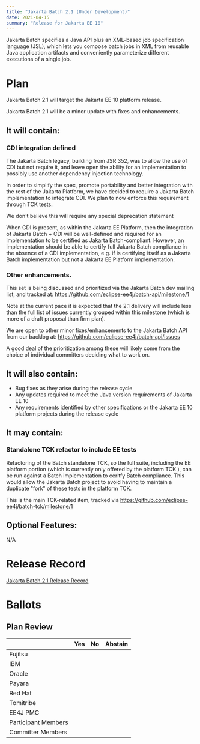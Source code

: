 ```yaml
---
title: "Jakarta Batch 2.1 (Under Development)"
date: 2021-04-15
summary: "Release for Jakarta EE 10"
---
```


Jakarta Batch specifies a Java API plus an XML-based job specification language (JSL), which lets you compose batch jobs in XML from reusable Java application artifacts and conveniently parameterize different executions of a single job.

# Plan
Jakarta Batch 2.1 will target the Jakarta EE 10 platform release.

Jakarta Batch 2.1 will be a minor update with fixes and enhancements.

## It will contain:

### CDI integration defined

The Jakarta Batch legacy, building from JSR 352, was to allow the use of CDI but not require it, and leave open the ability for an implementation to possibly use another dependency injection technology.

In order to simplify the spec, promote portability and better integration with the rest of the Jakarta Platform, we have decided to require a Jakarta Batch implementation to integrate CDI.  We plan to now enforce this requirement through TCK tests.

We don't believe this will require any special deprecation statement

When CDI is present, as within the Jakarta EE Platform, then the integration of Jakarta Batch + CDI will be well-defined and required for an implementation to be certified as Jakarta Batch-compliant.   However, an implementation should be able to certify full Jakarta Batch compliance in the absence of a CDI implementation, e.g. if is certifying itself as a Jakarta Batch implementation but not a Jakarta EE Platform implementation.


### Other enhancements.  

This set is being discussed and prioritized via the Jakarta Batch dev mailing list, and tracked at: https://github.com/eclipse-ee4j/batch-api/milestone/1

Note at the current pace it is expected that the 2.1 delivery will include less than the full list of issues currently grouped within this milestone (which is more of a draft proposal than firm plan).

We are open to other minor fixes/enhancements to the Jakarta Batch API from our backlog at: https://github.com/eclipse-ee4j/batch-api/issues

A good deal of the prioritization among these will likely come from the choice of individual committers deciding what to work on.

## It will also contain:

* Bug fixes as they arise during the release cycle
* Any updates required to meet the Java version requirements of Jakarta EE 10
* Any requirements identified by other specifications or the Jakarta EE 10 platform projects during the release cycle

## It may contain: 

### Standalone TCK refactor to include EE tests

Refactoring of the Batch standalone TCK, so the full suite, including the EE platform portion (which is currently only offered by the platform TCK ), can be run against a Batch implementation to ceritfy Batch compliance.  This would allow the Jakarta Batch project to avoid having to maintain a duplicate "fork" of these tests in the platform TCK.

This is the main TCK-related item, tracked via https://github.com/eclipse-ee4j/batch-tck/milestone/1



## Optional Features:

N/A


# Release Record

[Jakarta Batch 2.1 Release Record](https://projects.eclipse.org/projects/ee4j.batch/releases/2.1.0)


# Ballots


## Plan Review

|                       |  Yes    | No  | Abstain  |
|-----------------------|---------|-----|----------|
|Fujitsu                |         |     |          |
|IBM                    |         |     |          |
|Oracle                 |         |     |          |
|Payara                 |         |     |          |
|Red Hat                |         |     |          |
|Tomitribe              |         |     |          |
|EE4J PMC               |         |     |          |
|Participant Members    |         |     |          |
|Committer Members      |         |     |          |
